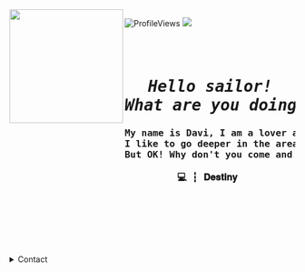 <img align="left" height="200" src="https://media.giphy.com/media/ao9DUiTKH60XS/giphy.gif"/>
<p align="left"><img src="https://komarev.com/ghpvc/?username=Sw3tch&color=e39427" alt="ProfileViews" />
<img src="https://img.shields.io/badge/Programmer-808080?style=flat-square&logo=visual-studio"/> </p>

<pre align="center">
<h1 align="center">
<em>Hello sailor!
What are you doing for these seas?</em>
<h3>My name is Davi, I am a lover and student of programming and hacking. 
I like to go deeper in the area of technology.. 
But OK! Why don't you come and talk to me?

💻 ┇ 𝐃𝐞𝐬𝐭𝐢𝐧𝐲 <h3>
</h1>
<b>
</b>
</pre>


<details> 
  <summary>Contact</summary>
  
  [![Discord Badge](https://img.shields.io/badge/-Sw1tch-006aff?style=flat-square&labelColor=006aff&logo=discord&logoColor=white&link=https://discord.com/users/817358153855270963)](https://discord.com/users/817358153855270963)
  [![Gmail Badge](https://img.shields.io/badge/-mr.0ff3ns1ve@gmail.com-ffffff?style=flat-square&logo=Gmail&logoColor=black&link=mailto:mr.0ff3ns1ve@gmail.com)](mailto:mr.0ff3ns1ve@gmail.com)
---
  > 💬 | Of course, it is not mandatory to follow me. Call me on Discord! Let's talk!
  <br>

```diff
+ 🌎 Come talk to me!
! 🧠 Can you imagine what we're going to talk about?
@@App: Discord@@
```
  
  <img src="https://media.discordapp.net/attachments/835611109825576990/835611470116028453/1606922203548.jpg?width=759&height=427">
  
</details>
